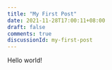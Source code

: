 ```yaml
---
title: "My First Post"
date: 2021-11-28T17:00:11+08:00
draft: false
comments: true
discussionId: my-first-post
---
```


Hello world!